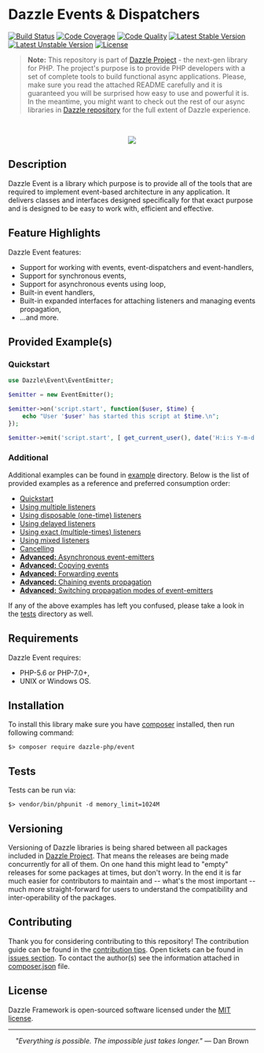 # Dazzle Events & Dispatchers

[![Build Status](https://travis-ci.org/dazzle-php/event.svg)](https://travis-ci.org/dazzle-php/event)
[![Code Coverage](https://scrutinizer-ci.com/g/dazzle-php/event/badges/coverage.png?b=master)](https://scrutinizer-ci.com/g/dazzle-php/event/?branch=master)
[![Code Quality](https://scrutinizer-ci.com/g/dazzle-php/event/badges/quality-score.png?b=master)](https://scrutinizer-ci.com/g/dazzle-php/event/?branch=master)
[![Latest Stable Version](https://poser.pugx.org/dazzle-php/event/v/stable)](https://packagist.org/packages/dazzle-php/event) 
[![Latest Unstable Version](https://poser.pugx.org/dazzle-php/event/v/unstable)](https://packagist.org/packages/dazzle-php/event) 
[![License](https://poser.pugx.org/dazzle-php/event/license)](https://packagist.org/packages/dazzle-php/event/license)

> **Note:** This repository is part of [Dazzle Project](https://github.com/dazzle-php/dazzle) - the next-gen library for PHP. The project's purpose is to provide PHP developers with a set of complete tools to build functional async applications. Please, make sure you read the attached README carefully and it is guaranteed you will be surprised how easy to use and powerful it is. In the meantime, you might want to check out the rest of our async libraries in [Dazzle repository](https://github.com/dazzle-php) for the full extent of Dazzle experience.

<br>
<p align="center">
<img src="https://raw.githubusercontent.com/dazzle-php/dazzle/master/media/dazzle-x125.png" />
</p>

## Description

Dazzle Event is a library which purpose is to provide all of the tools that are required to implement event-based architecture in any application. It delivers classes and interfaces designed specifically for that exact purpose and is designed to be easy to work with, efficient and effective.

## Feature Highlights

Dazzle Event features:

* Support for working with events, event-dispatchers and event-handlers,
* Support for synchronous events,
* Support for asynchronous events using loop,
* Built-in event handlers,
* Built-in expanded interfaces for attaching listeners and managing events propagation,
* ...and more.

## Provided Example(s)

### Quickstart

```php
use Dazzle\Event\EventEmitter;

$emitter = new EventEmitter();

$emitter->on('script.start', function($user, $time) {
    echo "User '$user' has started this script at $time.\n";
});

$emitter->emit('script.start', [ get_current_user(), date('H:i:s Y-m-d') ]);
```

### Additional

Additional examples can be found in [example](https://github.com/dazzle-php/event/tree/master/example) directory. Below is the list of provided examples as a reference and preferred consumption order:

- [Quickstart](https://github.com/dazzle-php/event/blob/master/example/events_quickstart.php)
- [Using multiple listeners](https://github.com/dazzle-php/event/blob/master/example/events_handlers_multiple.php)
- [Using disposable (one-time) listeners](https://github.com/dazzle-php/event/blob/master/example/events_handlers_disposable.php)
- [Using delayed listeners](https://github.com/dazzle-php/event/blob/master/example/events_handlers_delayed.php)
- [Using exact (multiple-times) listeners](https://github.com/dazzle-php/event/blob/master/example/events_handlers_exact.php)
- [Using mixed listeners](https://github.com/dazzle-php/event/blob/master/example/events_handlers_mixed.php)
- [Cancelling](https://github.com/dazzle-php/event/blob/master/example/events_cancelling.php)
- [__Advanced:__ Asynchronous event-emitters](https://github.com/dazzle-php/event/blob/master/example/advanced_async_emitters.php)
- [__Advanced:__ Copying events](https://github.com/dazzle-php/event/blob/master/example/advanced_flow_copying_events.php)
- [__Advanced:__ Forwarding events](https://github.com/dazzle-php/event/blob/master/example/advanced_flow_forwarding_events.php)
- [__Advanced:__ Chaining events propagation](https://github.com/dazzle-php/event/blob/master/example/advanced_flow_chaining.php)
- [__Advanced:__ Switching propagation modes of event-emitters](https://github.com/dazzle-php/event/blob/master/example/advanced_flow_switching_modes.php)

If any of the above examples has left you confused, please take a look in the [tests](https://github.com/dazzle-php/event/tree/master/test) directory as well.

## Requirements

Dazzle Event requires:

* PHP-5.6 or PHP-7.0+,
* UNIX or Windows OS.

## Installation

To install this library make sure you have [composer](https://getcomposer.org/) installed, then run following command:

```
$> composer require dazzle-php/event
```

## Tests

Tests can be run via:

```
$> vendor/bin/phpunit -d memory_limit=1024M
```

## Versioning

Versioning of Dazzle libraries is being shared between all packages included in [Dazzle Project](https://github.com/dazzle-php/dazzle). That means the releases are being made concurrently for all of them. On one hand this might lead to "empty" releases for some packages at times, but don't worry. In the end it is far much easier for contributors to maintain and -- what's the most important -- much more straight-forward for users to understand the compatibility and inter-operability of the packages.

## Contributing

Thank you for considering contributing to this repository! The contribution guide can be found in the [contribution tips](https://github.com/dazzle-php/event/blob/master/CONTRIBUTING.md). Open tickets can be found in [issues section](https://github.com/dazzle-php/event/issues). To contact the author(s) see the information attached in [composer.json](https://github.com/dazzle-php/event/blob/master/composer.json) file.

## License

Dazzle Framework is open-sourced software licensed under the [MIT license](http://opensource.org/licenses/MIT).

<hr>
<p align="center">
<i>"Everything is possible. The impossible just takes longer."</i> ― Dan Brown
</p>
